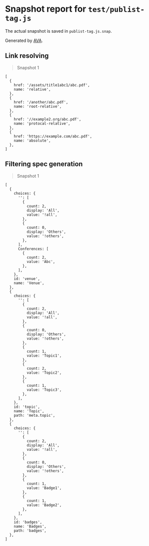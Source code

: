 # Snapshot report for `test/publist-tag.js`

The actual snapshot is saved in `publist-tag.js.snap`.

Generated by [AVA](https://avajs.dev).

## Link resolving

> Snapshot 1

    [
      {
        href: '/assets/title1abc1/abc.pdf',
        name: 'relative',
      },
      {
        href: '/another/abc.pdf',
        name: 'root-relative',
      },
      {
        href: '//example2.org/abc.pdf',
        name: 'protocal-relative',
      },
      {
        href: 'https://example.com/abc.pdf',
        name: 'absolute',
      },
    ]

## Filtering spec generation

> Snapshot 1

    [
      {
        choices: {
          '': [
            {
              count: 2,
              display: 'All',
              value: '!all',
            },
            {
              count: 0,
              display: 'Others',
              value: '!others',
            },
          ],
          Conferences: [
            {
              count: 2,
              value: 'Abc',
            },
          ],
        },
        id: 'venue',
        name: 'Venue',
      },
      {
        choices: {
          '': [
            {
              count: 2,
              display: 'All',
              value: '!all',
            },
            {
              count: 0,
              display: 'Others',
              value: '!others',
            },
            {
              count: 1,
              value: 'Topic1',
            },
            {
              count: 2,
              value: 'Topic2',
            },
            {
              count: 1,
              value: 'Topic3',
            },
          ],
        },
        id: 'topic',
        name: 'Topic',
        path: 'meta.topic',
      },
      {
        choices: {
          '': [
            {
              count: 2,
              display: 'All',
              value: '!all',
            },
            {
              count: 0,
              display: 'Others',
              value: '!others',
            },
            {
              count: 1,
              value: 'Badge1',
            },
            {
              count: 1,
              value: 'Badge2',
            },
          ],
        },
        id: 'badges',
        name: 'Badges',
        path: 'badges',
      },
    ]
